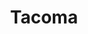 ---
title: "Tacoma"
hashtag: "tacoma"
subdivision-of:
  - Pierce County
tags:
  - City
  - Puget Sound
  - Washington
---